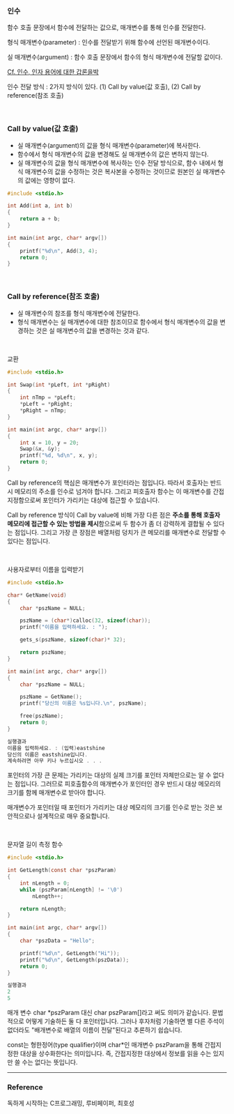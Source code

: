 ### 인수

함수 호출 문장에서 함수에 전달하는 값으로, 매개변수를 통해 인수를 전달한다.

형식 매개변수(parameter) : 인수를 전달받기 위해 함수에 선언된 매개변수이다.

실 매개변수(argument) : 함수 호출 문장에서 함수의 형식 매개변수에 전달할 값이다.

[Cf. 인수, 인자 용어에 대한 갑론을박](https://medium.com/@kyle_seongwoo_jun/argument-%EB%8A%94-%EC%9D%B8%EC%88%98%EC%9D%B8%EA%B0%80-%EC%9D%B8%EC%9E%90%EC%9D%B8%EA%B0%80-41e12e8b1750)

인수 전달 방식 : 2가지 방식이 있다. (1) Call by value(값 호출), (2) Call by reference(참조 호출)

<br>

### Call by value(값 호출)

- 실 매개변수(argument)의 값을 형식 매개변수(parameter)에 복사한다.
- 함수에서 형식 매개변수의 값을 변경해도 실 매개변수의 값은 변하지 않는다.
- 실 매개변수의 값을 형식 매개변수에 복사하는 인수 전달 방식으로, 함수 내에서 형식 매개변수의 값을 수정하는 것은 복사본을 수정하는 것이므로 원본인 실 매개변수의 값에는 영향이 없다.

```c
#include <stdio.h>

int Add(int a, int b)
{
    return a + b;
}

int main(int argc, char* argv[])
{
    printf("%d\n", Add(3, 4);
    return 0;
}
```

<br>

### Call by reference(참조 호출)

- 실 매개변수의 참조를 형식 매개변수에 전달한다.
- 형식 매개변수는 실 매개변수에 대한 참조이므로 함수에서 형식 매개변수의 값을 변경하는 것은 실 매개변수의 값을 변경하는 것과 같다.

<br>

교환

```c
#include <stdio.h>

int Swap(int *pLeft, int *pRight)
{
    int nTmp = *pLeft;
    *pLeft = *pRight;
    *pRight = nTmp;
}

int main(int argc, char* argv[])
{
    int x = 10, y = 20;
    Swap(&x, &y);
    printf("%d, %d\n", x, y);
    return 0;
}
```

Call by reference의 핵심은 매개변수가 포인터라는 점입니다. 따라서 호출자는 반드시 메모리의 주소를 인수로 넘겨야 합니다. 그리고 피호출자 함수는 이 매개변수를 간접 지정함으로써 포인터가 가리키는 대상에 접근할 수 있습니다.

Call by reference 방식이 Call by value에 비해 가장 다른 점은 **주소를 통해 호출자 메모리에 접근할 수 있는 방법을 제시**함으로써 두 함수가 좀 더 강력하게 결합될 수 있다는 점입니다. 그리고 가장 큰 장점은 배열처럼 덩치가 큰 메모리를 매개변수로 전달할 수 있다는 점입니다.

<br>

사용자로부터 이름을 입력받기

```c
#include <stdio.h>

char* GetName(void)
{
    char *pszName = NULL;

    pszName = (char*)calloc(32, sizeof(char));
    printf("이름을 입력하세요. : ");

    gets_s(pszName, sizeof(char)* 32);

    return pszName;
}

int main(int argc, char* argv[])
{
    char *pszName = NULL;

    pszName = GetName();
    printf("당신의 이름은 %s입니다.\n", pszName);

    free(pszName);
    return 0;
}

실행결과
이름을 입력하세요. : (입력)eastshine
당신의 이름은 eastshine입니다.
계속하려면 아무 키나 누르십시오 . . .
```

포인터의 가장 큰 문제는 가리키는 대상의 실제 크기를 포인터 자체만으로는 알 수 없다는 점입니다. 그러므로 피호출함수의 매개변수가 포인터인 경우 반드시 대상 메모리의 크기를 함께 매개변수로 받아야 합니다.

매개변수가 포인터일 때 포인터가 가리키는 대상 메모리의 크기를 인수로 받는 것은 보안적으로나 설계적으로 매우 중요합니다.

<br>

문자열 길이 측정 함수

```c
#include <stdio.h>

int GetLength(const char *pszParam)
{
    int nLength = 0;
    while (pszParam[nLength] != '\0')
        nLength++;

    return nLength;
}

int main(int argc, char* argv[])
{
    char *pszData = "Hello";

    printf("%d\n", GetLength("Hi"));
    printf("%d\n", GetLength(pszData));
    return 0;
}

실행결과
2
5
```

매개 변수 char *pszParam 대신 char pszParam[]라고 써도 의미가 같습니다. 문법적으로 어떻게 기술하든 둘 다 포인터입니다. 그러나 후자처럼 기술하면 별 다른 주석이 없더라도 "배개변수로 배열의 이름이 전달"된다고 추론하기 쉽습니다.

const는 형한정어(type qualifier)이며 char*인 매개변수 pszParam을 통해 간접지정한 대상을 상수화한다는 의미입니다. 즉, 간접지정한 대상에서 정보를 읽을 수는 있지만 쓸 수는 없다는 뜻입니다.

---

### Reference

독하게 시작하는 C프로그래밍, 루비페이퍼, 최호성